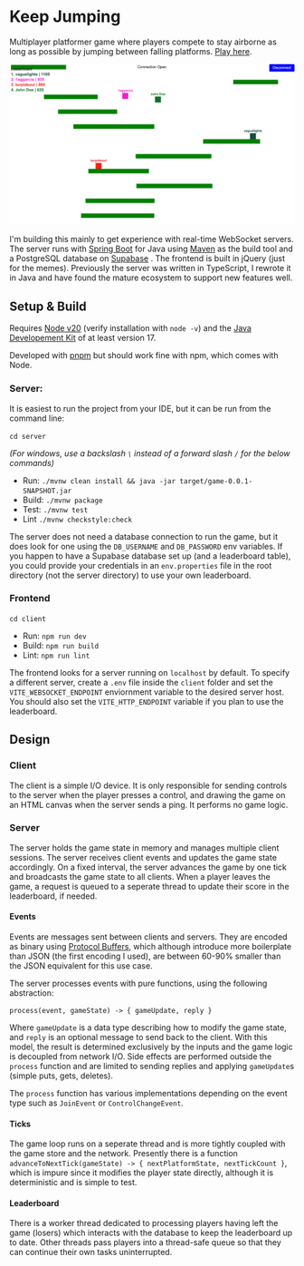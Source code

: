 # Keep Jumping 

Multiplayer platformer game where players compete to stay airborne as long as possible by jumping between falling platforms. [Play here](https://1aggarcia.github.io/websocket-game/).

![Screenshot of Gameplay](media/screenshot.png)

I'm building this mainly to get experience with real-time WebSocket servers. The server runs with [Spring Boot](https://spring.io/) for Java using [Maven](https://maven.apache.org/what-is-maven.html) as the build tool and a PostgreSQL database on [Supabase](https://supabase.com/) . The frontend is built in jQuery (just for the memes). Previously the server was written in TypeScript, I rewrote it in Java and have found the mature ecosystem to support new features well.

## Setup & Build

Requires [Node v20](https://nodejs.org/en) (verify installation with `node -v`) and the [Java Developement Kit](https://www.oracle.com/java/technologies/downloads/) of at least version 17.

Developed with [pnpm](https://pnpm.io/) but should work fine with npm, which comes with Node.

### Server:

It is easiest to run the project from your IDE, but it can be run from the command line:

`cd server`

*(For windows, use a backslash `\` instead of a forward slash `/` for the below commands)*
- Run: `./mvnw clean install && java -jar target/game-0.0.1-SNAPSHOT.jar`
- Build: `./mvnw package`
- Test: `./mvnw test`
- Lint `./mvnw checkstyle:check`

The server does not need a database connection to run the game, but it does look for one using the `DB_USERNAME` and `DB_PASSWORD` env variables. If you happen to have a Supabase database set up (and a leaderboard table), you could provide your credentials in an `env.properties` file in the root directory (not the server directory) to use your own leaderboard.

### Frontend
`cd client`

- Run: `npm run dev`
- Build: `npm run build`
- Lint: `npm run lint`

The frontend looks for a server running on `localhost` by default. To specify a different server, create a `.env` file inside the `client` folder and set the `VITE_WEBSOCKET_ENDPOINT` enviornment variable to the desired server host. You should also set the `VITE_HTTP_ENDPOINT` variable if you plan to use the leaderboard.

## Design

### Client
The client is a simple I/O device. It is only responsible for sending controls to the server when the player presses a control, and drawing the game on an HTML canvas when the server sends a ping. It performs no game logic.

### Server
The server holds the game state in memory and manages multiple client sessions. The server receives client events and updates the game state accordingly. On a fixed interval, the server advances the game by one tick and broadcasts the game state to all clients. When a player leaves the game, a request is queued to a seperate thread to update their score in the leaderboard, if needed.

#### Events
Events are messages sent between clients and servers. They are encoded as binary using [Protocol Buffers](https://protobuf.dev/), which although introduce more boilerplate than JSON (the first encoding I used), are between 60-90% smaller than the JSON equivalent for this use case.

The server processes events with pure functions, using the following abstraction:
```
process(event, gameState) -> { gameUpdate, reply }
```
Where `gameUpdate` is a data type describing how to modify the game state, and `reply` is an optional message to send back to the client. With this model, the result is determined exclusively by the inputs and the game logic is decoupled from network I/O. Side effects are performed outside the `process` function and are limited to sending replies and applying `gameUpdate`s (simple puts, gets, deletes).

The `process` function has various implementations depending on the event type such as `JoinEvent` or `ControlChangeEvent`.

#### Ticks
The game loop runs on a seperate thread and is more tightly coupled with the game store and the network. Presently there is a function `advanceToNextTick(gameState) -> { nextPlatformState, nextTickCount }`, which is impure since it modifies the player state directly, although it is deterministic and is simple to test.

#### Leaderboard
There is a worker thread dedicated to processing players having left the game (losers) which interacts with the database to keep the leaderboard up to date. Other threads pass players into a thread-safe queue so that they can continue their own tasks uninterrupted.
